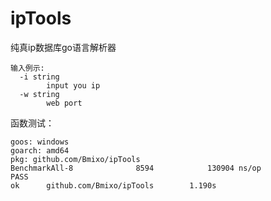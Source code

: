 # ipTools
纯真ip数据库go语言解析器
```
输入例示:
  -i string
        input you ip
  -w string
        web port
```

函数测试：
```cassandraql
goos: windows
goarch: amd64
pkg: github.com/Bmixo/ipTools
BenchmarkAll-8              8594            130904 ns/op
PASS
ok      github.com/Bmixo/ipTools        1.190s

```